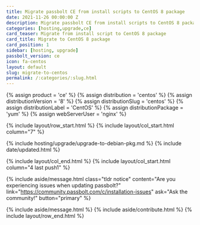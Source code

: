 ```yaml
---
title: Migrate passbolt CE from install scripts to CentOS 8 package
date: 2021-11-26 00:00:00 Z
description: Migrate passbolt CE from install scripts to CentOS 8 package
categories: [hosting,upgrade,ce]
card_teaser: Migrate from install script to CentOS 8 package
card_title: Migrate to CentOS 8 package
card_position: 1
sidebar: [hosting, upgrade]
passbolt_version: ce
icon: fa-centos
layout: default
slug: migrate-to-centos
permalink: /:categories/:slug.html
---
```


{% assign product = 'ce' %}
{% assign distribution = 'centos' %}
{% assign distributionVersion = '8' %}
{% assign distributionSlug = 'centos' %}
{% assign distributionLabel = 'CentOS' %}
{% assign distributionPackage = 'yum' %}
{% assign webServerUser = 'nginx' %}

{% include layout/row_start.html %}
{% include layout/col_start.html column="7" %}

{% include hosting/upgrade/upgrade-to-debian-pkg.md %}
{% include date/updated.html %}

{% include layout/col_end.html %}
{% include layout/col_start.html column="4 last push1" %}

{% include aside/message.html
    class="tldr notice"
    content="Are you experiencing issues when updating passbolt?"
    link="https://community.passbolt.com/c/installation-issues"
    ask="Ask the community!"
    button="primary"
%}

{% include aside/message.html %}
{% include aside/contribute.html %}
{% include layout/row_end.html %}
